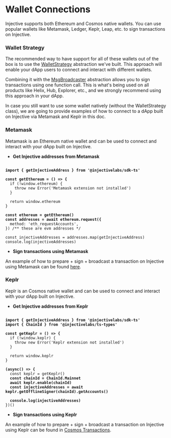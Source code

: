 # Wallet Connections

Injective supports both Ethereum and Cosmos native wallets. You can use popular wallets like Metamask, Ledger, Keplr, Leap, etc. to sign transactions on Injective.&#x20;

### Wallet Strategy

The recommended way to have support for all of these wallets out of the box is to use the [WalletStrategy](strategy.md) abstraction we've built. This approach will enable your dApp users to connect and interact with different wallets.&#x20;

Combining it with the [MsgBroadcaster](../transactions/msgbroadcaster.md) abstraction allows you to sign transactions using one function call. This is what's being used on all products like Helix, Hub, Explorer, etc., and we strongly recommend using this approach in your dApp.&#x20;

In case you still want to use some wallet natively (without the WalletStrategy class), we are going to provide examples of how to connect to a dApp built on Injective via Metamask and Keplr in this doc.&#x20;

### Metamask

Metamask is an Ethereum native wallet and can be used to connect and interact with your dApp built on Injective.&#x20;

* **Get Injective addresses from Metamask**

<pre class="language-typescript"><code class="lang-typescript"><strong>
</strong><strong>import { getInjectiveAddress } from '@injectivelabs/sdk-ts'
</strong>
<strong>const getEthereum = () => {
</strong>  if (!window.ethereum) {
    throw new Error('Metamask extension not installed')
  }
  
  return window.ethereum
}
<strong>
</strong><strong>const ethereum = getEthereum()
</strong><strong>const addresses = await ethereum.request({
</strong>  method: 'eth_requestAccounts',
}) /** these are evm addresses */

const injectiveAddresses = addresses.map(getInjectiveAddress)
console.log(injectiveAddresses)
</code></pre>

* **Sign transactions using Metamask**

An example of how to prepare + sign + broadcast a transaction on Injective using Metamask can be found [here](../transactions/ethereum.md).

### Keplr

Keplr is an Cosmos native wallet and can be used to connect and interact with your dApp built on Injective.&#x20;

* **Get Injective addresses from Keplr**

<pre class="language-typescript"><code class="lang-typescript"><strong>
</strong><strong>import { getInjectiveAddress } from '@injectivelabs/sdk-ts'
</strong><strong>import { ChainId } from '@injectivelabs/ts-types'
</strong>
<strong>const getKeplr = () => {
</strong>  if (!window.keplr) {
    throw new Error('Keplr extension not installed')
  }
  
  return window.keplr
}
<strong>
</strong><strong>(async() => {
</strong>  const keplr = getKeplr()
<strong>  const chainId = ChainId.Mainnet
</strong><strong>  await keplr.enable(chainId)
</strong><strong>  const injectiveAddresses = await keplr.getOfflineSigner(chainId).getAccounts()
</strong><strong>
</strong><strong>  console.log(injectiveAddresses)
</strong>})()
</code></pre>

* **Sign transactions using Keplr**

An example of how to prepare + sign + broadcast a transaction on Injective using Keplr can be found in [Cosmos Transactions](../transactions/cosmos.md).

